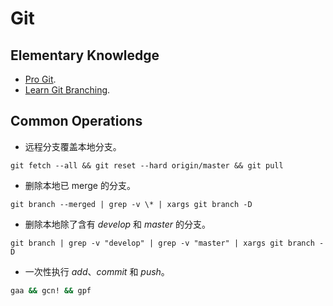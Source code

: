 # Git

## Elementary Knowledge

- [Pro Git](https://git-scm.com/book/zh/v2).
- [Learn Git Branching](https://learngitbranching.js.org/?locale=zh_CN).

## Common Operations

- 远程分支覆盖本地分支。

```shell
git fetch --all && git reset --hard origin/master && git pull
```

- 删除本地已 merge 的分支。

```shell
git branch --merged | grep -v \* | xargs git branch -D
```

- 删除本地除了含有 *develop* 和 *master* 的分支。

```shell
git branch | grep -v "develop" | grep -v "master" | xargs git branch -D
```

- 一次性执行 *add*、*commit* 和 *push*。

```zsh
gaa && gcn! && gpf
```
